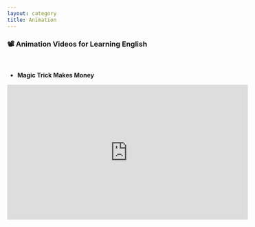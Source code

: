 ```yaml
---
layout: category
title: Animation
---
```


### 📽️ Animation Videos for Learning English

<br>

- **Magic Trick Makes Money**

<iframe width="560" height="315" src="https://www.youtube.com/embed/oAKzZYr-KIU" title="YouTube video player" frameborder="0" allow="accelerometer; autoplay; clipboard-write; encrypted-media; gyroscope; picture-in-picture" allowfullscreen></iframe>


